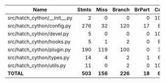 | Name                              |    Stmts |     Miss |   Branch |   BrPart |   Cover |
|---------------------------------- | -------: | -------: | -------: | -------: | ------: |
| src/hatch\_cython/\_\_init\_\_.py |        2 |        0 |        0 |        0 |    100% |
| src/hatch\_cython/config.py       |      276 |       32 |      120 |       17 |     86% |
| src/hatch\_cython/devel.py        |        5 |        0 |        0 |        0 |    100% |
| src/hatch\_cython/hooks.py        |        5 |        1 |        2 |        0 |     86% |
| src/hatch\_cython/plugin.py       |      190 |      119 |      100 |        0 |     37% |
| src/hatch\_cython/types.py        |       14 |        4 |        2 |        1 |     69% |
| src/hatch\_cython/utils.py        |       11 |        0 |        2 |        0 |    100% |
|                         **TOTAL** |  **503** |  **156** |  **226** |   **18** | **67%** |
